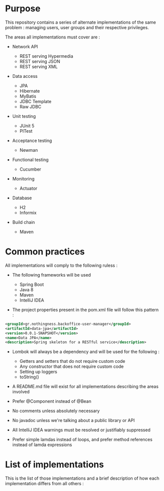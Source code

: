 # Purpose
This repository contains a series of alternate implementations of the same 
problem : managing users, user groups and their respective privileges.

The areas all implementations must cover are :

* Network API
    - REST serving Hypermedia
    - REST serving JSON
    - REST serving XML

* Data access
    - JPA
    - Hibernate
    - MyBatis
    - JDBC Template
    - Raw JDBC

* Unit testing
    - JUnit 5
    - PITest

* Acceptance testing
    - Newman

* Functional testing
    - Cucumber

* Monitoring
    - Actuator

* Database
    - H2
    - Informix

* Build chain
    - Maven

# Common practices

All implementations will comply to the following ruless :

* The following frameworks will be used
    - Spring Boot
    - Java 8
    - Maven
    - IntelliJ IDEA

* The project properties present in the pom.xml file will follow this pattern :

```xml
<groupId>gr.nothingness.backoffice-user-manager</groupId>
<artifactId>data-jpa</artifactId>
<version>0.0.1-SNAPSHOT</version>
<name>Data JPA</name>
<description>Spring skeleton for a RESTful service</description>
```

* Lombok will always be a dependency and will be used for the following :
    - Getters and setters that do not require custom code
    - Any constructor that does not require custom code
    - Setting up loggers
    - toString()

* A README.md file will exist for all implementations describing the areas involved

* Prefer @Component instead of @Bean

* No comments unless absolutely necessary

* No javadoc unless we're talking about a public library or API

* All IntelliJ IDEA warnings must be resolved or justifiably suppressed

* Prefer simple lamdas instead of loops, and prefer method references instead of lamda expressions

# List of implementations

This is the list of those implementations and a brief description of how
each implementation differs from all others :

